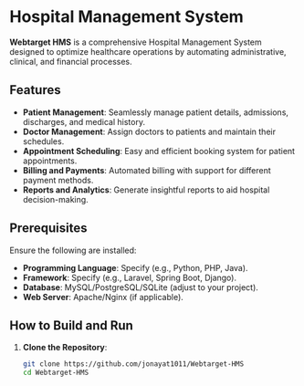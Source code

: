 # Hospital Management System

**Webtarget HMS** is a comprehensive Hospital Management System designed to optimize healthcare operations by automating administrative, clinical, and financial processes. 

## Features

- **Patient Management**: Seamlessly manage patient details, admissions, discharges, and medical history.
- **Doctor Management**: Assign doctors to patients and maintain their schedules.
- **Appointment Scheduling**: Easy and efficient booking system for patient appointments.
- **Billing and Payments**: Automated billing with support for different payment methods.
- **Reports and Analytics**: Generate insightful reports to aid hospital decision-making.

## Prerequisites

Ensure the following are installed:

- **Programming Language**: Specify (e.g., Python, PHP, Java).
- **Framework**: Specify (e.g., Laravel, Spring Boot, Django).
- **Database**: MySQL/PostgreSQL/SQLite (adjust to your project).
- **Web Server**: Apache/Nginx (if applicable).

## How to Build and Run

1. **Clone the Repository**:
   ```bash
   git clone https://github.com/jonayat1011/Webtarget-HMS
   cd Webtarget-HMS
